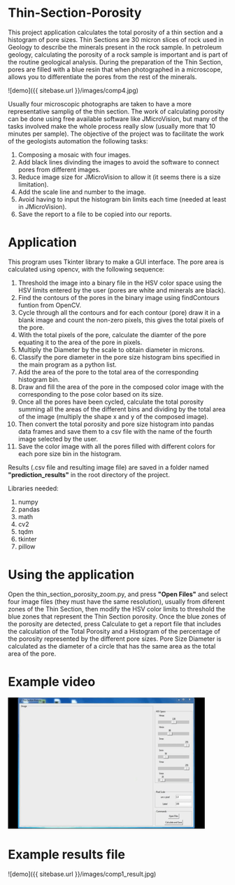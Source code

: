 # Thin-Section-Porosity
This project application calculates the total porosity of a thin section and a histogram of pore sizes.
Thin Sections are 30 micron slices of rock used in Geology to describe the minerals present in the rock sample. In petroleum geology, calculating the porosity of a rock sample is important and is part of the routine geological analysis. During the preparation of the Thin Section, pores are filled with a blue resin that when photographed in a microscope, allows you to differentiate the pores from the rest of the minerals.

![demo]({{ sitebase.url }}/images/comp4.jpg)

Usually four microscopic photographs are taken to have a more representative samplig of the thin section.
The work of calculating porosity can be done using free available software like JMicroVision, but many of the tasks involved make the whole process really slow (usually more that 10 minutes per sample).
The objective of the project was to facilitate the work of the geologists automation the following tasks:

1. Composing a mosaic with four images.
2. Add black lines divinding the images to avoid the software to connect pores from different images.
3. Reduce image size for JMicroVision to allow it (it seems there is a size limitation).
4. Add the scale line and number to the image.
5. Avoid having to input the histogram bin limits each time (needed at least in JMicroVision).
6. Save the report to a file to be copied into our reports.

# Application
This program uses Tkinter library to make a GUI interface.
The pore area is calculated using opencv, with the following sequence:
1. Threshold the image into a binary file in the HSV color space using the HSV limits entered by the user (pores are white and minerals are black).
2. Find the contours of the pores in the binary image using findContours funtion from OpenCV.
3. Cycle through all the contours and for each contour (pore) draw it in a blank image and count the non-zero pixels, this gives the total pixels of the pore.
4. With the total pixels of the pore, calculate the diamter of the pore equating it to the area of the pore in pixels.
5. Multiply the Diameter by the scale to obtain diameter in microns.
6. Classify the pore diameter in the pore size histogram bins specified in the main program as a python list.
7. Add the area of the pore to the total area of the corresponding histogram bin.
8. Draw and fill the area of the pore in the composed color image with the corresponding to the pose color based on its size.
9. Once all the pores have been cycled, calculate the total porosity summing all the areas of the different bins and dividing by the total area of the image (multiply the shape  x and y of the composed image).
10. Then convert the total porosity and pore size histogram into pandas data frames and save them to a csv file with the name of the fourth image selected by the user.
11. Save the color image with all the pores filled with different colors for each pore size bin in the histogram.

Results (.csv file and resulting image file) are saved in a folder named **"prediction_results"** in the root directory of the project.

Libraries needed:
1. numpy
2. pandas
3. math
4. cv2
5. tqdm
6. tkinter
7. pillow

# Using the application
Open the thin_section_porosity_zoom.py, and press **"Open Files"** and select four image files (they must have the same resolution), usually from diferent zones of the Thin Section, then modify the HSV color limits to threshold the blue zones that represent the Thin Section porosity.
Once the blue zones of the porosity are detected, press Calculate to get a report file that includes the calculation of the Total Porosity and a Histogram of the percentage of the porosity represented by the different pore sizes.
Pore Size Diameter is calculated as the diameter of a circle that has the same area as the total area of the pore.

# Example video
<img src="images/TSP2.gif" width="450" height="300">

# Example results file
![demo]({{ sitebase.url }}/images/comp1_result.jpg)
